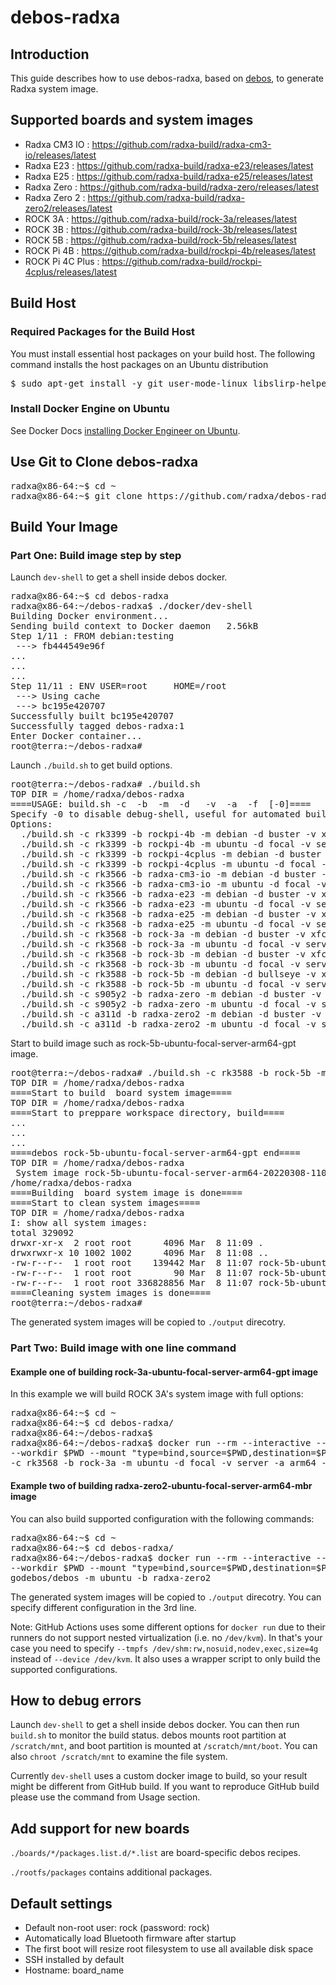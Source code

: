 # debos-radxa

## Introduction

This guide describes how to use debos-radxa, based on [debos](https://github.com/go-debos/debos), to generate Radxa system image.

## Supported boards and system images

* Radxa CM3 IO    : https://github.com/radxa-build/radxa-cm3-io/releases/latest
* Radxa E23       : https://github.com/radxa-build/radxa-e23/releases/latest
* Radxa E25       : https://github.com/radxa-build/radxa-e25/releases/latest
* Radxa Zero      : https://github.com/radxa-build/radxa-zero/releases/latest
* Radxa Zero 2    : https://github.com/radxa-build/radxa-zero2/releases/latest
* ROCK 3A         : https://github.com/radxa-build/rock-3a/releases/latest
* ROCK 3B         : https://github.com/radxa-build/rock-3b/releases/latest
* ROCK 5B         : https://github.com/radxa-build/rock-5b/releases/latest
* ROCK Pi 4B      : https://github.com/radxa-build/rockpi-4b/releases/latest
* ROCK Pi 4C Plus : https://github.com/radxa-build/rockpi-4cplus/releases/latest

## Build Host

### Required Packages for the Build Host

You must install essential host packages on your build host.
The following command installs the host packages on an Ubuntu distribution

<pre>
$ sudo apt-get install -y git user-mode-linux libslirp-helper
</pre>

### Install Docker Engine on Ubuntu

See Docker Docs [installing Docker Engineer on Ubuntu](https://docs.docker.com/engine/install/ubuntu/).

## Use Git to Clone debos-radxa

<pre>
radxa@x86-64:~$ cd ~
radxa@x86-64:~$ git clone https://github.com/radxa/debos-radxa.git
</pre>

## Build Your Image

### Part One: Build image step by step

Launch `dev-shell` to get a shell inside debos docker.

<pre>
radxa@x86-64:~$ cd debos-radxa
radxa@x86-64:~/debos-radxa$ ./docker/dev-shell
Building Docker environment...
Sending build context to Docker daemon   2.56kB
Step 1/11 : FROM debian:testing
 ---> fb444549e96f
...
...
...
Step 11/11 : ENV USER=root     HOME=/root
 ---> Using cache
 ---> bc195e420707
Successfully built bc195e420707
Successfully tagged debos-radxa:1
Enter Docker container...
root@terra:~/debos-radxa#
</pre>

Launch `./build.sh` to get build options.

<pre>
root@terra:~/debos-radxa# ./build.sh
TOP DIR = /home/radxa/debos-radxa
====USAGE: build.sh -c <cpu> -b <board> -m <model> -d <distro>  -v <variant> -a <arch> -f <format> [-0]====
Specify -0 to disable debug-shell, useful for automated build.
Options:
  ./build.sh -c rk3399 -b rockpi-4b -m debian -d buster -v xfce4 -a arm64 -f gpt
  ./build.sh -c rk3399 -b rockpi-4b -m ubuntu -d focal -v server -a arm64 -f gpt
  ./build.sh -c rk3399 -b rockpi-4cplus -m debian -d buster -v xfce4 -a arm64 -f gpt
  ./build.sh -c rk3399 -b rockpi-4cplus -m ubuntu -d focal -v server -a arm64 -f gpt
  ./build.sh -c rk3566 -b radxa-cm3-io -m debian -d buster -v xfce4 -a arm64 -f gpt
  ./build.sh -c rk3566 -b radxa-cm3-io -m ubuntu -d focal -v server -a arm64 -f gpt
  ./build.sh -c rk3566 -b radxa-e23 -m debian -d buster -v xfce4 -a arm64 -f gpt
  ./build.sh -c rk3566 -b radxa-e23 -m ubuntu -d focal -v server -a arm64 -f gpt
  ./build.sh -c rk3568 -b radxa-e25 -m debian -d buster -v xfce4 -a arm64 -f gpt
  ./build.sh -c rk3568 -b radxa-e25 -m ubuntu -d focal -v server -a arm64 -f gpt
  ./build.sh -c rk3568 -b rock-3a -m debian -d buster -v xfce4 -a arm64 -f gpt
  ./build.sh -c rk3568 -b rock-3a -m ubuntu -d focal -v server -a arm64 -f gpt
  ./build.sh -c rk3568 -b rock-3b -m debian -d buster -v xfce4 -a arm64 -f gpt
  ./build.sh -c rk3568 -b rock-3b -m ubuntu -d focal -v server -a arm64 -f gpt
  ./build.sh -c rk3588 -b rock-5b -m debian -d bullseye -v xfce4 -a arm64 -f gpt
  ./build.sh -c rk3588 -b rock-5b -m ubuntu -d focal -v server -a arm64 -f gpt
  ./build.sh -c s905y2 -b radxa-zero -m debian -d buster -v xfce4 -a arm64 -f mbr
  ./build.sh -c s905y2 -b radxa-zero -m ubuntu -d focal -v server -a arm64 -f mbr
  ./build.sh -c a311d -b radxa-zero2 -m debian -d buster -v xfce4 -a arm64 -f mbr
  ./build.sh -c a311d -b radxa-zero2 -m ubuntu -d focal -v server -a arm64 -f mbr
</pre>

Start to build image such as rock-5b-ubuntu-focal-server-arm64-gpt image.

<pre>
root@terra:~/debos-radxa# ./build.sh -c rk3588 -b rock-5b -m ubuntu -d focal -v server -a arm64 -f gpt
TOP DIR = /home/radxa/debos-radxa
====Start to build  board system image====
TOP DIR = /home/radxa/debos-radxa
====Start to preppare workspace directory, build====
...
...
...
====debos rock-5b-ubuntu-focal-server-arm64-gpt end====
TOP DIR = /home/radxa/debos-radxa
 System image rock-5b-ubuntu-focal-server-arm64-20220308-1107-gpt.img is generated. See it in /home/radxa/debos-radxa/output
/home/radxa/debos-radxa
====Building  board system image is done====
====Start to clean system images====
TOP DIR = /home/radxa/debos-radxa
I: show all system images:
total 329092
drwxr-xr-x  2 root root      4096 Mar  8 11:09 .
drwxrwxr-x 10 1002 1002      4096 Mar  8 11:08 ..
-rw-r--r--  1 root root    139442 Mar  8 11:07 rock-5b-ubuntu-focal-server-arm64-20220308-1107-gpt.img.bmap
-rw-r--r--  1 root root        90 Mar  8 11:07 rock-5b-ubuntu-focal-server-arm64-20220308-1107-gpt.img.md5.txt
-rw-r--r--  1 root root 336828856 Mar  8 11:07 rock-5b-ubuntu-focal-server-arm64-20220308-1107-gpt.img.xz
====Cleaning system images is done====
root@terra:~/debos-radxa#
</pre>

The generated system images will be copied to `./output` direcotry.

### Part Two: Build image with one line command

#### Example one of building rock-3a-ubuntu-focal-server-arm64-gpt image

In this example we will build ROCK 3A's system image with full options:

<pre>
radxa@x86-64:~$ cd ~
radxa@x86-64:~$ cd debos-radxa/
radxa@x86-64:~/debos-radxa$
radxa@x86-64:~/debos-radxa$ docker run --rm --interactive --tty --device /dev/kvm --user $(id -u) --security-opt label=disable \
--workdir $PWD --mount "type=bind,source=$PWD,destination=$PWD" --entrypoint ./build.sh godebos/debos \
-c rk3568 -b rock-3a -m ubuntu -d focal -v server -a arm64 -f gpt
</pre>

#### Example two of building radxa-zero2-ubuntu-focal-server-arm64-mbr image

You can also build supported configuration with the following commands:

<pre>
radxa@x86-64:~$ cd ~
radxa@x86-64:~$ cd debos-radxa/
radxa@x86-64:~/debos-radxa$ docker run --rm --interactive --tty --device /dev/kvm --user $(id -u) --security-opt label=disable \
--workdir $PWD --mount "type=bind,source=$PWD,destination=$PWD" --entrypoint scripts/build-supported-configuration.sh \
godebos/debos -m ubuntu -b radxa-zero2
</pre>

The generated system images will be copied to `./output` direcotry. You can specify different configuration in the 3rd line.

Note: GitHub Actions uses some different options for `docker run` due to their runners do not support nested virtualization (i.e. no `/dev/kvm`). In that's your case you need to specify `--tmpfs /dev/shm:rw,nosuid,nodev,exec,size=4g` instead of `--device /dev/kvm`. It also uses a wrapper script to only build the supported configurations.

## How to debug errors

Launch `dev-shell` to get a shell inside debos docker. You can then run `build.sh` to monitor the build status. debos mounts root partition at `/scratch/mnt`, and boot partition is mounted at `/scratch/mnt/boot`. You can also `chroot /scratch/mnt` to examine the file system.

Currently `dev-shell` uses a custom docker image to build, so your result might be different from GitHub build. If you want to reproduce GitHub build please use the command from Usage section.

## Add support for new boards

`./boards/*/packages.list.d/*.list` are board-specific debos recipes.

`./rootfs/packages` contains additional packages.

## Default settings

* Default non-root user: rock (password: rock)
* Automatically load Bluetooth firmware after startup
* The first boot will resize root filesystem to use all available disk space
* SSH installed by default
* Hostname: board_name
